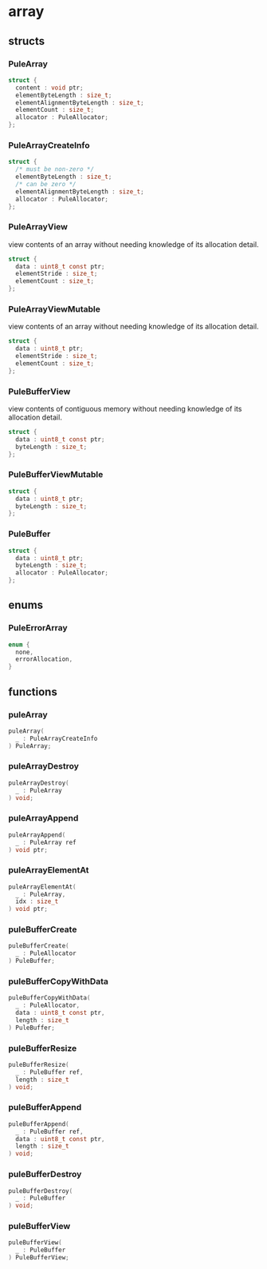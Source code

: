 # array

## structs
### PuleArray
```c
struct {
  content : void ptr;
  elementByteLength : size_t;
  elementAlignmentByteLength : size_t;
  elementCount : size_t;
  allocator : PuleAllocator;
};
```
### PuleArrayCreateInfo
```c
struct {
  /* must be non-zero */
  elementByteLength : size_t;
  /* can be zero */
  elementAlignmentByteLength : size_t;
  allocator : PuleAllocator;
};
```
### PuleArrayView
view contents of an array without needing knowledge of its allocation
    detail.
```c
struct {
  data : uint8_t const ptr;
  elementStride : size_t;
  elementCount : size_t;
};
```
### PuleArrayViewMutable
view contents of an array without needing knowledge of its allocation
    detail.
```c
struct {
  data : uint8_t ptr;
  elementStride : size_t;
  elementCount : size_t;
};
```
### PuleBufferView
view contents of contiguous memory without needing knowledge of its
    allocation detail.
```c
struct {
  data : uint8_t const ptr;
  byteLength : size_t;
};
```
### PuleBufferViewMutable
```c
struct {
  data : uint8_t ptr;
  byteLength : size_t;
};
```
### PuleBuffer
```c
struct {
  data : uint8_t ptr;
  byteLength : size_t;
  allocator : PuleAllocator;
};
```

## enums
### PuleErrorArray
```c
enum {
  none,
  errorAllocation,
}
```

## functions
### puleArray
```c
puleArray(
  _ : PuleArrayCreateInfo
) PuleArray;
```
### puleArrayDestroy
```c
puleArrayDestroy(
  _ : PuleArray
) void;
```
### puleArrayAppend
```c
puleArrayAppend(
  _ : PuleArray ref
) void ptr;
```
### puleArrayElementAt
```c
puleArrayElementAt(
  _ : PuleArray,
  idx : size_t
) void ptr;
```
### puleBufferCreate
```c
puleBufferCreate(
  _ : PuleAllocator
) PuleBuffer;
```
### puleBufferCopyWithData
```c
puleBufferCopyWithData(
  _ : PuleAllocator,
  data : uint8_t const ptr,
  length : size_t
) PuleBuffer;
```
### puleBufferResize
```c
puleBufferResize(
  _ : PuleBuffer ref,
  length : size_t
) void;
```
### puleBufferAppend
```c
puleBufferAppend(
  _ : PuleBuffer ref,
  data : uint8_t const ptr,
  length : size_t
) void;
```
### puleBufferDestroy
```c
puleBufferDestroy(
  _ : PuleBuffer
) void;
```
### puleBufferView
```c
puleBufferView(
  _ : PuleBuffer
) PuleBufferView;
```
